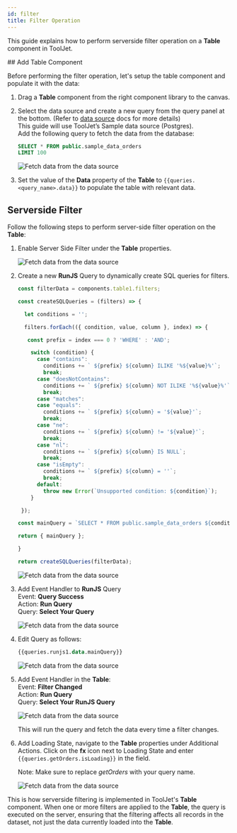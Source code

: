 ```yaml
---
id: filter
title: Filter Operation
---
```


This guide explains how to perform serverside filter operation on a **Table** component in ToolJet.

<div>
## Add Table Component

Before performing the filter operation, let's setup the table component and populate it with the data:

1. Drag a **Table** component from the right component library to the canvas.
2. Select the data source and create a new query from the query panel at the bottom. (Refer to [data source](/docs/data-sources/overview) docs for more details) <br/>
    This guide will use ToolJet’s Sample data source (Postgres).<br/>
    Add the following query to fetch the data from the database:

    ```sql
    SELECT * FROM public.sample_data_orders
    LIMIT 100
    ```

    <img className="screenshot-full" src="/img/widgets/table/serverside-operations/fetch-data-query.png" alt="Fetch data from the data source" />

3. Set the value of the **Data** property of the **Table** to `{{queries.<query_name>.data}}` to populate the table with relevant data.

</div>

<div>

## Serverside Filter

Follow the following steps to perform server-side filter operation on the **Table**:

1. Enable Server Side Filter under the **Table** properties.

    <img className="screenshot-full" src="/img/widgets/table/serverside-operations/filter-property.png" alt="Fetch data from the data source" />

2. Create a new **RunJS** Query to dynamically create SQL queries for filters.

    ```js
    const filterData = components.table1.filters;
    
    const createSQLQueries = (filters) => {
    
      let conditions = '';
    
      filters.forEach(({ condition, value, column }, index) => {
    
       const prefix = index === 0 ? 'WHERE' : 'AND';
    
        switch (condition) {
          case "contains":
            conditions += ` ${prefix} ${column} ILIKE '%${value}%'`;
            break;
          case "doesNotContains":
            conditions += ` ${prefix} ${column} NOT ILIKE '%${value}%'`;
            break;
          case "matches":
          case "equals":
            conditions += ` ${prefix} ${column} = '${value}'`;
            break;
          case "ne":
            conditions += ` ${prefix} ${column} != '${value}'`;
            break;
          case "nl":
            conditions += ` ${prefix} ${column} IS NULL`;
            break;
          case "isEmpty":
            conditions += ` ${prefix} ${column} = ''`;
            break;
          default:
            throw new Error(`Unsupported condition: ${condition}`);
        }
    
     });
    
    const mainQuery = `SELECT * FROM public.sample_data_orders ${conditions}`;
    
    return { mainQuery };
    
    }
    
    return createSQLQueries(filterData);
    ```

    <img className="screenshot-full" src="/img/widgets/table/serverside-operations/filter-js-query.png" alt="Fetch data from the data source" />

3. Add Event Handler to **RunJS** Query<br/>
    Event: **Query Success**<br/>
    Action: **Run Query**<br/>
    Query: **Select Your Query**

    <img className="screenshot-full" src="/img/widgets/table/serverside-operations/filter-query-eh.png" alt="Fetch data from the data source" />

4. Edit Query as follows:

    ```sql
    {{queries.runjs1.data.mainQuery}}
    ```

    <img className="screenshot-full" src="/img/widgets/table/serverside-operations/filter-query.png" alt="Fetch data from the data source" />

5. Add Event Handler in the **Table**:<br/>
    Event: **Filter Changed**<br/>
    Action: **Run Query**<br/>
    Query: **Select Your RunJS Query**

    <img className="screenshot-full" src="/img/widgets/table/serverside-operations/filter-eh.png" alt="Fetch data from the data source" />

    This will run the query and fetch the data every time a filter changes.

6. Add Loading State, navigate to the **Table** properties under Additional Actions. Click on the **fx** icon next to Loading State and enter `{{queries.getOrders.isLoading}}` in the field.

    Note: Make sure to replace *getOrders* with your query name.

    <img className="screenshot-full" src="/img/widgets/table/serverside-operations/filter-loading.png" alt="Fetch data from the data source" />

This is how serverside filtering is implemented in ToolJet's **Table** component. When one or more filters are applied to the **Table**, the query is executed on the server, ensuring that the filtering affects all records in the dataset, not just the data currently loaded into the **Table**.

</div>